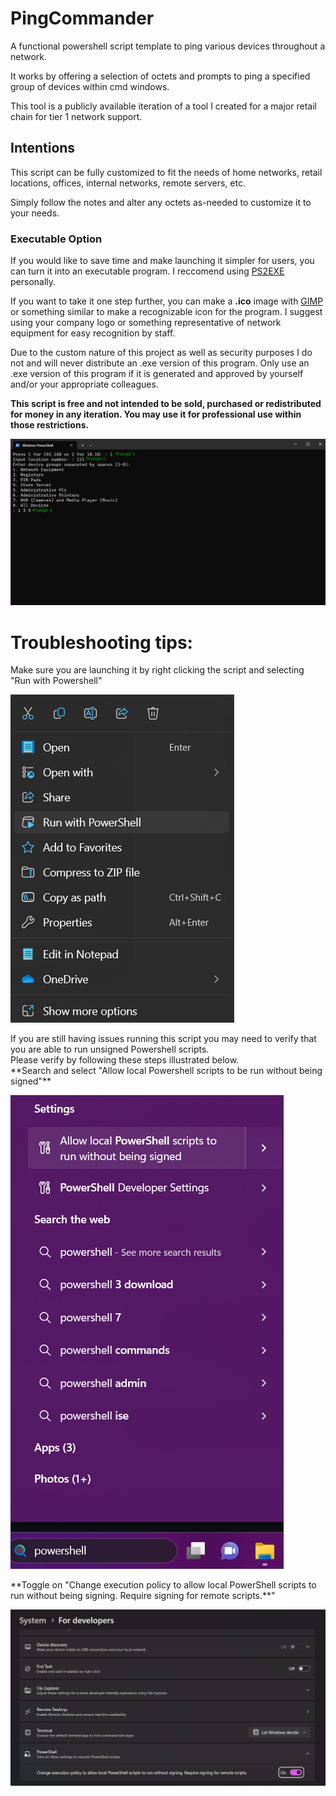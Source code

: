 # PingCommander
<p>A functional powershell script template to ping various devices throughout a network.<br>

It works by offering a selection of octets and prompts to ping a specified group of devices within cmd windows.<br>

This tool is a publicly available iteration of a tool I created for a major retail chain for tier 1 network support.</p>

## Intentions
This script can be fully customized to fit the needs of home networks, retail locations, offices, internal networks, remote servers, etc.

Simply follow the notes and alter any octets as-needed to customize it to your needs.

### Executable Option
If you would like to save time and make launching it simpler for users, you can turn it into an executable program. I reccomend using [PS2EXE](https://github.com/MScholtes/PS2EXE) personally. 

If you want to take it one step further, you can make a **.ico** image with [GIMP](https://www.gimp.org/) or something similar to make a recognizable icon for the program. I suggest using your company logo or something representative of network equipment for easy recognition by staff.

Due to the custom nature of this project as well as security purposes I do not and will never distribute an .exe version of this program. Only use an .exe version of this program if it is generated and approved by yourself and/or your appropriate colleagues.

**This script is free and not intended to be sold, purchased or redistributed for money in any iteration. You may use it for professional use within those restrictions.**

![Prompts](https://github.com/AlexandriasLibrary/PingCommander/blob/main/Images/Prompts.png)

# Troubleshooting tips:
<p>Make sure you are launching it by right clicking the script and selecting "Run with Powershell" </p>
  
![Run with Powershell](https://github.com/AlexandriasLibrary/PingCommander/blob/main/Images/Run%20with%20Powershell.png)

<p>If you are still having issues running this script you may need to verify that you are able to run unsigned Powershell scripts.<br>
Please verify by following these steps illustrated below.<br>
**Search and select "Allow local Powershell scripts to be run without being signed"**</p>

![Search Powershell](https://github.com/AlexandriasLibrary/PingCommander/blob/main/Images/Search%20Powershell.png)

<p>**Toggle on "Change execution policy to allow local PowerShell scripts to run without being signing. Require signing for remote scripts.**"</p>

![Toggle](https://github.com/AlexandriasLibrary/PingCommander/blob/main/Images/Toggle%20Powershell%20Execution%20On.png)
